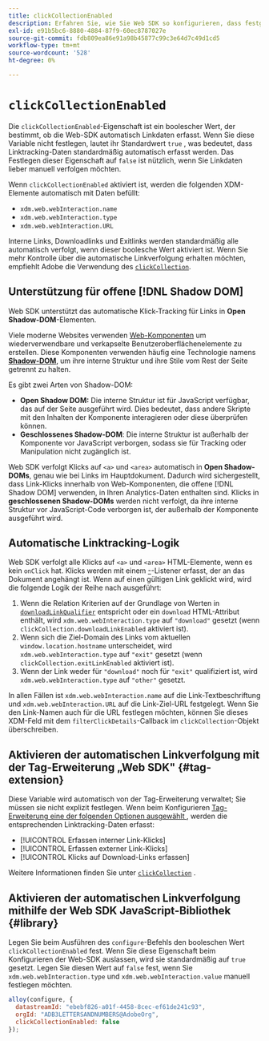 ```yaml
---
title: clickCollectionEnabled
description: Erfahren Sie, wie Sie Web SDK so konfigurieren, dass festgestellt wird, ob Link-Klickdaten automatisch erfasst werden.
exl-id: e91b5bc6-8880-4884-87f9-60ec8787027e
source-git-commit: fdb809ea86e91a98b45877c99c3e64d7c49d1cd5
workflow-type: tm+mt
source-wordcount: '528'
ht-degree: 0%

---
```


# `clickCollectionEnabled`

Die `clickCollectionEnabled`-Eigenschaft ist ein boolescher Wert, der bestimmt, ob die Web-SDK automatisch Linkdaten erfasst. Wenn Sie diese Variable nicht festlegen, lautet ihr Standardwert `true` , was bedeutet, dass Linktracking-Daten standardmäßig automatisch erfasst werden. Das Festlegen dieser Eigenschaft auf `false` ist nützlich, wenn Sie Linkdaten lieber manuell verfolgen möchten.

Wenn `clickCollectionEnabled` aktiviert ist, werden die folgenden XDM-Elemente automatisch mit Daten befüllt:

* `xdm.web.webInteraction.name`
* `xdm.web.webInteraction.type`
* `xdm.web.webInteraction.URL`

Interne Links, Downloadlinks und Exitlinks werden standardmäßig alle automatisch verfolgt, wenn dieser boolesche Wert aktiviert ist. Wenn Sie mehr Kontrolle über die automatische Linkverfolgung erhalten möchten, empfiehlt Adobe die Verwendung des [`clickCollection`](clickcollection.md).

## Unterstützung für offene [!DNL Shadow DOM]

Web SDK unterstützt das automatische Klick-Tracking für Links in **Open Shadow-DOM**-Elementen.

Viele moderne Websites verwenden [Web-Komponenten](https://developer.mozilla.org/en-US/docs/Web/Web_Components) um wiederverwendbare und verkapselte Benutzeroberflächenelemente zu erstellen. Diese Komponenten verwenden häufig eine Technologie namens [**Shadow-DOM**](https://developer.mozilla.org/en-US/docs/Web/API/Web_components/Using_shadow_DOM), um ihre interne Struktur und ihre Stile vom Rest der Seite getrennt zu halten.

Es gibt zwei Arten von Shadow-DOM:

* **Open Shadow DOM:** Die interne Struktur ist für JavaScript verfügbar, das auf der Seite ausgeführt wird. Dies bedeutet, dass andere Skripte mit den Inhalten der Komponente interagieren oder diese überprüfen können.
* **Geschlossenes Shadow-DOM**: Die interne Struktur ist außerhalb der Komponente vor JavaScript verborgen, sodass sie für Tracking oder Manipulation nicht zugänglich ist.

Web SDK verfolgt Klicks auf `<a>` und `<area>` automatisch in **Open Shadow-DOMs**, genau wie bei Links im Hauptdokument. Dadurch wird sichergestellt, dass Link-Klicks innerhalb von Web-Komponenten, die offene [!DNL Shadow DOM] verwenden, in Ihren Analytics-Daten enthalten sind. Klicks in **geschlossenen Shadow-DOMs** werden nicht verfolgt, da ihre interne Struktur vor JavaScript-Code verborgen ist, der außerhalb der Komponente ausgeführt wird.

## Automatische Linktracking-Logik

Web SDK verfolgt alle Klicks auf `<a>` und `<area>` HTML-Elemente, wenn es kein `onClick` hat. Klicks werden mit einem [-](https://www.w3.org/TR/uievents/#capture-phase)-Listener erfasst, der an das Dokument angehängt ist. Wenn auf einen gültigen Link geklickt wird, wird die folgende Logik der Reihe nach ausgeführt:

1. Wenn die Relation Kriterien auf der Grundlage von Werten in [`downloadLinkQualifier`](downloadlinkqualifier.md) entspricht oder ein `download` HTML-Attribut enthält, wird `xdm.web.webInteraction.type` auf `"download"` gesetzt (wenn `clickCollection.downloadLinkEnabled` aktiviert ist).
1. Wenn sich die Ziel-Domain des Links vom aktuellen `window.location.hostname` unterscheidet, wird `xdm.web.webInteraction.type` auf `"exit"` gesetzt (wenn `clickCollection.exitLinkEnabled` aktiviert ist).
1. Wenn der Link weder für `"download"` noch für `"exit"` qualifiziert ist, wird `xdm.web.webInteraction.type` auf `"other"` gesetzt.

In allen Fällen ist `xdm.web.webInteraction.name` auf die Link-Textbeschriftung und `xdm.web.webInteraction.URL` auf die Link-Ziel-URL festgelegt. Wenn Sie den Link-Namen auch für die URL festlegen möchten, können Sie dieses XDM-Feld mit dem `filterClickDetails`-Callback im `clickCollection`-Objekt überschreiben.

## Aktivieren der automatischen Linkverfolgung mit der Tag-Erweiterung „Web SDK&quot; {#tag-extension}

Diese Variable wird automatisch von der Tag-Erweiterung verwaltet; Sie müssen sie nicht explizit festlegen. Wenn beim Konfigurieren [&#x200B; Tag-Erweiterung eine der folgenden Optionen ausgewählt &#x200B;](/help/tags/extensions/client/web-sdk/web-sdk-extension-configuration.md), werden die entsprechenden Linktracking-Daten erfasst:

* [!UICONTROL Erfassen interner Link-Klicks]
* [!UICONTROL Erfassen externer Link-Klicks]
* [!UICONTROL Klicks auf Download-Links erfassen]

Weitere Informationen finden Sie unter [`clickCollection`](clickcollection.md) .

## Aktivieren der automatischen Linkverfolgung mithilfe der Web SDK JavaScript-Bibliothek {#library}

Legen Sie beim Ausführen des `configure`-Befehls den booleschen Wert `clickCollectionEnabled` fest. Wenn Sie diese Eigenschaft beim Konfigurieren der Web-SDK auslassen, wird sie standardmäßig auf `true` gesetzt. Legen Sie diesen Wert auf `false` fest, wenn Sie `xdm.web.webInteraction.type` und `xdm.web.webInteraction.value` manuell festlegen möchten.

```js
alloy(configure, {
  datastreamId: "ebebf826-a01f-4458-8cec-ef61de241c93",
  orgId: "ADB3LETTERSANDNUMBERS@AdobeOrg",
  clickCollectionEnabled: false
});
```
